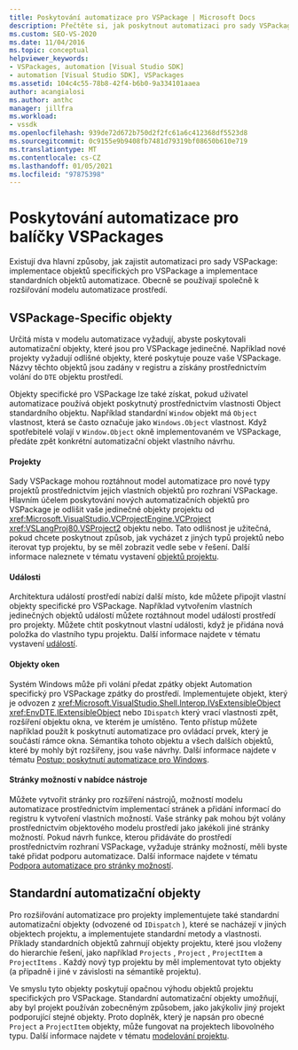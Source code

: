 ```yaml
---
title: Poskytování automatizace pro VSPackage | Microsoft Docs
description: Přečtěte si, jak poskytnout automatizaci pro sady VSPackage implementací objektů specifických pro VSPackage a implementací standardních objektů automatizace.
ms.custom: SEO-VS-2020
ms.date: 11/04/2016
ms.topic: conceptual
helpviewer_keywords:
- VSPackages, automation [Visual Studio SDK]
- automation [Visual Studio SDK], VSPackages
ms.assetid: 104c4c55-78b8-42f4-b6b0-9a334101aaea
author: acangialosi
ms.author: anthc
manager: jillfra
ms.workload:
- vssdk
ms.openlocfilehash: 939de72d672b750d2f2fc61a6c412368df5523d8
ms.sourcegitcommit: 0c9155e9b9408fb7481d79319bf08650b610e719
ms.translationtype: MT
ms.contentlocale: cs-CZ
ms.lasthandoff: 01/05/2021
ms.locfileid: "97875398"
---
```

# <a name="providing-automation-for-vspackages"></a>Poskytování automatizace pro balíčky VSPackages
Existují dva hlavní způsoby, jak zajistit automatizaci pro sady VSPackage: implementace objektů specifických pro VSPackage a implementace standardních objektů automatizace. Obecně se používají společně k rozšiřování modelu automatizace prostředí.

## <a name="vspackage-specific-objects"></a>VSPackage-Specific objekty
 Určitá místa v modelu automatizace vyžadují, abyste poskytovali automatizační objekty, které jsou pro VSPackage jedinečné. Například nové projekty vyžadují odlišné objekty, které poskytuje pouze vaše VSPackage. Názvy těchto objektů jsou zadány v registru a získány prostřednictvím volání do `DTE` objektu prostředí.

 Objekty specifické pro VSPackage lze také získat, pokud uživatel automatizace používá objekt poskytnutý prostřednictvím vlastnosti Object standardního objektu. Například standardní `Window` objekt má `Object` vlastnost, která se často označuje jako `Windows.Object` vlastnost. Když spotřebitelé volají v `Window.Object` okně implementovaném ve VSPackage, předáte zpět konkrétní automatizační objekt vlastního návrhu.

#### <a name="projects"></a>Projekty
 Sady VSPackage mohou roztáhnout model automatizace pro nové typy projektů prostřednictvím jejich vlastních objektů pro rozhraní VSPackage. Hlavním účelem poskytování nových automatizačních objektů pro VSPackage je odlišit vaše jedinečné objekty projektu od <xref:Microsoft.VisualStudio.VCProjectEngine.VCProject> <xref:VSLangProj80.VSProject2> objektu nebo. Tato odlišnost je užitečná, pokud chcete poskytnout způsob, jak vycházet z jiných typů projektů nebo iterovat typ projektu, by se měl zobrazit vedle sebe v řešení. Další informace naleznete v tématu vystavení [objektů projektu](../../extensibility/internals/exposing-project-objects.md).

#### <a name="events"></a>Události
 Architektura událostí prostředí nabízí další místo, kde můžete připojit vlastní objekty specifické pro VSPackage. Například vytvořením vlastních jedinečných objektů událostí můžete roztáhnout model událostí prostředí pro projekty. Můžete chtít poskytnout vlastní události, když je přidána nová položka do vlastního typu projektu. Další informace najdete v tématu vystavení [událostí](../../extensibility/internals/exposing-events-in-the-visual-studio-sdk.md).

#### <a name="window-objects"></a>Objekty oken
 Systém Windows může při volání předat zpátky objekt Automation specifický pro VSPackage zpátky do prostředí. Implementujete objekt, který je odvozen z <xref:Microsoft.VisualStudio.Shell.Interop.IVsExtensibleObject> <xref:EnvDTE.IExtensibleObject> nebo `IDispatch` který vrací vlastnosti zpět, rozšíření objektu okna, ve kterém je umístěno. Tento přístup můžete například použít k poskytnutí automatizace pro ovládací prvek, který je součástí rámce okna. Sémantika tohoto objektu a všech dalších objektů, které by mohly být rozšířeny, jsou vaše návrhy. Další informace najdete v tématu [Postup: poskytnutí automatizace pro Windows](../../extensibility/internals/how-to-provide-automation-for-windows.md).

#### <a name="options-pages-on-the-tools-menu"></a>Stránky možností v nabídce nástroje
 Můžete vytvořit stránky pro rozšíření nástrojů, možností modelu automatizace prostřednictvím implementací stránek a přidání informací do registru k vytvoření vlastních možností. Vaše stránky pak mohou být volány prostřednictvím objektového modelu prostředí jako jakékoli jiné stránky možností. Pokud návrh funkce, kterou přidáváte do prostředí prostřednictvím rozhraní VSPackage, vyžaduje stránky možností, měli byste také přidat podporu automatizace. Další informace najdete v tématu [Podpora automatizace pro stránky možností](../../extensibility/internals/automation-support-for-options-pages.md).

## <a name="standard-automation-objects"></a>Standardní automatizační objekty
 Pro rozšiřování automatizace pro projekty implementujete také standardní automatizační objekty (odvozené od `IDispatch` ), které se nacházejí v jiných objektech projektu, a implementujete standardní metody a vlastnosti. Příklady standardních objektů zahrnují objekty projektu, které jsou vloženy do hierarchie řešení, jako například `Projects` , `Project` , `ProjectItem` a `ProjectItems` . Každý nový typ projektu by měl implementovat tyto objekty (a případně i jiné v závislosti na sémantikě projektu).

 Ve smyslu tyto objekty poskytují opačnou výhodu objektů projektu specifických pro VSPackage. Standardní automatizační objekty umožňují, aby byl projekt používán zobecněným způsobem, jako jakýkoliv jiný projekt podporující stejné objekty. Proto doplněk, který je napsán pro obecné `Project` a `ProjectItem` objekty, může fungovat na projektech libovolného typu. Další informace najdete v tématu [modelování projektu](../../extensibility/internals/project-modeling.md).
